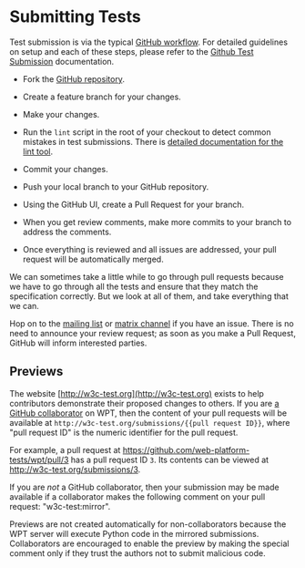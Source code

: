 # Submitting Tests

Test submission is via the typical [GitHub workflow][github flow]. For detailed
guidelines on setup and each of these steps, please refer to the [Github Test
Submission](github-intro) documentation.

* Fork the [GitHub repository][repo].

* Create a feature branch for your changes.

* Make your changes.

* Run the `lint` script in the root of your checkout to detect common
  mistakes in test submissions. There is [detailed documentation for the lint
  tool](lint-tool).

* Commit your changes.

* Push your local branch to your GitHub repository.

* Using the GitHub UI, create a Pull Request for your branch.

* When you get review comments, make more commits to your branch to
  address the comments.

* Once everything is reviewed and all issues are addressed, your pull
  request will be automatically merged.

We can sometimes take a little while to go through pull requests because we
have to go through all the tests and ensure that they match the specification
correctly. But we look at all of them, and take everything that we can.

Hop on to the [mailing list][public-test-infra] or [matrix
channel][matrix] if you have an issue.  There is no need to announce
your review request; as soon as you make a Pull Request, GitHub will
inform interested parties.

## Previews

The website [http://w3c-test.org](http://w3c-test.org) exists to help
contributors demonstrate their proposed changes to others. If you are [a GitHub
collaborator](https://help.github.com/en/articles/permission-levels-for-a-user-account-repository)
on WPT, then the content of your pull requests will be available at
`http://w3c-test.org/submissions/{{pull request ID}}`, where "pull request ID"
is the numeric identifier for the pull request.

For example, a pull request at https://github.com/web-platform-tests/wpt/pull/3
has a pull request ID `3`. Its contents can be viewed at
http://w3c-test.org/submissions/3.

If you are *not* a GitHub collaborator, then your submission may be made
available if a collaborator makes the following comment on your pull request:
"w3c-test:mirror".

Previews are not created automatically for non-collaborators because the WPT
server will execute Python code in the mirrored submissions. Collaborators are
encouraged to enable the preview by making the special comment only if they
trust the authors not to submit malicious code.

[repo]: https://github.com/web-platform-tests/wpt/
[github flow]: https://guides.github.com/introduction/flow/
[public-test-infra]: https://lists.w3.org/Archives/Public/public-test-infra/
[matrix]: https://app.element.io/#/room/#wpt:matrix.org

